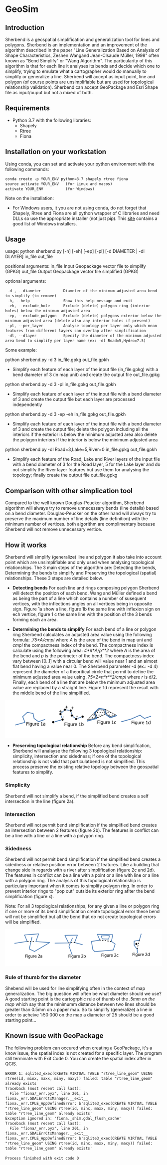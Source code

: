 # GeoSim

## Introduction

Sherbend is a geospatial simplification and generalization tool for lines and polygons.  Sherbend is an implementation and an improvement of the algorithm described in the paper "Line Generalization Based on Analysis of Shape Characteristics, Zeshen Wangand Jean-Clsaude Müller, 1998" often known as "Bend Simplify" or "Wang Algorithm".  The particularity of this algorithm is that for each line it analyses its bends and decide which one to simplify, trying to emulate what a cartographer would do manually to simplify or generalize a line.  Sherbend will accept as input point, line and polygon (of course points are unsimplifiable but are used for topological relationship validation). Sherbend can accept GeoPackage and Esri Shape file as input/ouput but not a mixed of both.

## Requirements  
- Python 3.7 with the following libraries:
    - Shapely
    - Rtree
    - Fiona

## Installation on your workstation
Using conda, you can set and activate your python environment with the following commands:   
```
conda create -p YOUR_ENV python=3.7 shapely rtree fiona
source activate YOUR_ENV   (for Linux and macos)
activate YOUR_ENV          (for Windows)
```
Note on the installation:
  - For Windows users, it you are not using conda, do not forget that Shapely, Rtree and Fiona are all python wrapper of C libraries and need DLLs so use the appropriate installer (not just pip). This [site](https://www.lfd.uci.edu/~gohlke/pythonlibs/) contains a good list of Windows installers.

## Usage

usage: python sherbend.py \[-h] \[-eh] \[-ep] \[-pl] \[-d DIAMETER | -dl DLAYER] in_file out_file

positional arguments:
  in_file               Input Geopackage vector file to simplify (GPKG)
  out_file              Output Geopackage vector file simplified (GPKG)

optional arguments:

     -d , --diameter          Diameter of the minimum adjusted area bend to simplify (to remove)     
     -h, --help               Show this help message and exit
     -eh, --exclude_hole      Exclude (delete) polygon ring (interior holes) below the minimum adjusted area
     -ep, --exclude_polygon   Exclude (delete) polygons exterior below the minimum adjusted area (delete also any interior holes if present)
     -pl, --per_layer         Analyse topology per layer only which mean features from different layers can overlap after simplification
     -dl, --dlayer            Specify the diameter of the minimum adjusted area bend to simplify per layer name (ex: -dl Road=5,Hydro=7.5)
     
Some example:

python sherbend.py -d 3 in_file.gpkg out\_file.gpkh
   
   - Simplify each feature of each layer of the input file (in_file.gpkg) with a bend diameter of 3 (in map unit) and create the output file out_file.gpkg
   
python sherbend.py -d 3 -pl in\_file.gpkg out_file.gpkh
   
   - Simplify each feature of each layer of the input file with a bend diameter of 3 and create the output file but each layer are processed independently
   
python sherbend.py -d 3 -ep -eh in_file.gpkg out_file.gpkh

   - Simplify each feature of each layer of the input file with a bend diameter of 3 and create the output file; delete the polygon including all the interiors if the exterior is below the minimum adjusted area also delete the polygon interiors if the interior is below the minimum adjusted area
   
python sherbend.py -dl Road=3,Lake=5,River=0 in_file.gpkg out_file.gpkh

   - Simplify each feature of the Road, Lake and River layers of the input file with a bend diameter of 3 for the Road layer, 5 for the Lake layer  and do not simplify the River layer features but use them for analysing the topology; finally create the output file out_file.gpkg

## Comparison with other simplication tool

Compared to the well known Douglas-Peucker algorithm, Sherbend algorithm will always try to remove unnecessary bends (line details) based on a bend diameter.  Douglas-Peucker on the other hand will always try to preserve the maximum number of line details (line definition) with the minimum number of vertices.  both algorithm are complimentary because Sherbend will not remove unnecessary vertice.

## How it works

Sherbend will simplify (generalize) line and polygon it also take into account point which are unsimplifiable and only used when analysing topological relationships. The 3 main steps of the algorithm are: Detecting the bends, Determining the bends to simplify and Preserving the topological (spatial) relationships.  These 3 steps are detailed below.

* __Detecting bends__
For each line and rings composing polygon Sherbend will detect the position of each bend.  Wang and Müller defined a bend as being the part of a line which contains a number of susequent vertices, with the inflections angles on all vertices being in opposite sign.
Figure 1a show a line, figure 1b the same line with inflexion sign on ech vertice, figure 1 c the same line with the position of the 3 bends forming each an area.

* __Determining the bends to simplify__
For each bend of a line or polygon ring Sherbend calculates an adjusted area value using the following formula: *\.75\*A/cmpi* where *A* is the area of the bend in map uni and *cmpi* the compactness index of the bend.  The compactness index is calculate using the following area: *4\*π\*A/p\*\*2* where *A* is the area of the bend and *p* is the perimeter of the bend. The compactness index vary between \[0..1] with a circular bend will value near 1 and an almost flat bend having a value near 0.  The Sherbend parameter -d (ex.: -d 4) represent the diameter of a theoritical circle that permit to define the minimum adjusted area value using *\.75\*2\*π\*r\*\*2/cmpi* where *r* is d/2.  Finally, each bend of a line that are below the minimum adjusted area value are replaced by a straight line.  Figure 1d represent the result with the middle bend of the line simplified.

![Figure1](/image/figure1.png)

* __Preserving topological relationship__
Before any bend simplifcation, Sherbend will analayse the following 3 topological relationship: simplicity, intersection and sidedness; if one of the topological relationship is not valid that particulatbend is not simplified.  This process preserve the existing relative topology between the geospatial features to simplify.  

### Simplicity
Sherbend will not simplify a bend, if the simplified bend creates a self intersection in the line (figure 2a).  

### Intersection
Sherbend will not permit bend simplification if the simplified bend creates an intersection between 2 features (figure 2b).  The features in conflict can be a line with a line or a line with a polygon ring.

### Sidedness
Sherbend will not permit bend simplification if the simplified bend creates a sidedness or relative position error between 2 features. Like a building that change side in regards with a river after simplification (figure 2c and 2d).  The features in conflict can be a line with a point or a line with line or a line with a polygon ring.  The analysis of this topological relationship is particulary important when it comes to simplify polygon ring.  In order to prevent interior rings to "pop out" outside its exterior ring afiter the bend simplification (figure x).

Note: For all 3 topological relationships, for any given a line or polygon ring if one or more of its bend simplification create topological error these bend will not be simplified but all the bend that do not create topological errors will be simplified.

![Figure2](/image/figure2.png)

### Rule of thumb for the diameter
Shebend will be used for line simplifying often in the context of map generalization. The big question will often be what diameter should we use?  A good starting point is the cartogrphic rule of thumb of the *.5mm on the map* which say that the minimumm distance between two lines should be greater than 0.5mm on a paper map. So to simplify (generalize) a line in order to acheive 1:50 000 on the map a diameter of 25 should be a good starting point... 

## Known issue with GeoPackage

The following problem can occured when creating a GeoPackage, it's a know issue, the spatial index is not created for a specific layer.  The program still terminate with Exit Code 0.  You can create the spatial index after in QGIS.

```
ERROR 1: sqlite3_exec(CREATE VIRTUAL TABLE "rtree_line_geom" USING rtree(id, minx, maxx, miny, maxy)) failed: table "rtree_line_geom" already exists
Traceback (most recent call last):
  File "fiona/_err.pyx", line 201, in fiona._err.GDALErrCtxManager.__exit__
fiona._err.CPLE_AppDefinedError: b'sqlite3_exec(CREATE VIRTUAL TABLE "rtree_line_geom" USING rtree(id, minx, maxx, miny, maxy)) failed: table "rtree_line_geom" already exists'
Exception ignored in: 'fiona._shim.gdal_flush_cache'
Traceback (most recent call last):
  File "fiona/_err.pyx", line 201, in fiona._err.GDALErrCtxManager.__exit__
fiona._err.CPLE_AppDefinedError: b'sqlite3_exec(CREATE VIRTUAL TABLE "rtree_line_geom" USING rtree(id, minx, maxx, miny, maxy)) failed: table "rtree_line_geom" already exists'

Process finished with exit code 0
```
